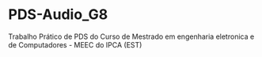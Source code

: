 # PDS-Audio_G8
Trabalho Prático de PDS do Curso de Mestrado em engenharia eletronica e de Computadores - MEEC do IPCA (EST)
